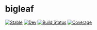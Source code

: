 # bigleaf

[![Stable](https://img.shields.io/badge/docs-stable-blue.svg)](https://bgctw.github.io/bigleaf.jl/stable)
[![Dev](https://img.shields.io/badge/docs-dev-blue.svg)](https://bgctw.github.io/bigleaf.jl/dev)
[![Build Status](https://github.com/bgctw/bigleaf.jl/workflows/CI/badge.svg)](https://github.com/bgctw/bigleaf.jl/actions)
[![Coverage](https://codecov.io/gh/bgctw/bigleaf.jl/branch/main/graph/badge.svg)](https://codecov.io/gh/bgctw/bigleaf.jl)
